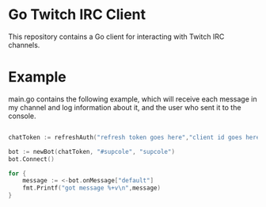 # Go Twitch IRC Client

This repository contains a Go client for interacting with Twitch IRC channels.

# Example

main.go contains the following example, which will receive each message in my channel and log information about it, and the user who sent it to the console.

```go

chatToken := refreshAuth("refresh token goes here","client id goes here", "client secret goes here")

bot := newBot(chatToken, "#supcole", "supcole")
bot.Connect()

for {
    message := <-bot.onMessage["default"]
    fmt.Printf("got message %+v\n",message)
}


```
